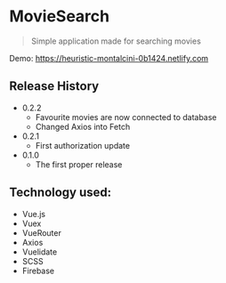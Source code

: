 # MovieSearch
> Simple application made for searching movies

Demo: https://heuristic-montalcini-0b1424.netlify.com

## Release History

* 0.2.2
    * Favourite movies are now connected to database
    * Changed Axios into Fetch
* 0.2.1
    * First authorization update
* 0.1.0
    * The first proper release

## Technology used:

* Vue.js
* Vuex
* VueRouter
* Axios
* Vuelidate
* SCSS
* Firebase


